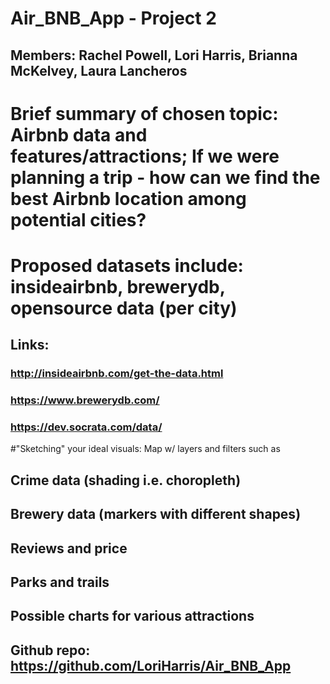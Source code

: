 # Air_BNB_App - Project 2
## Members: Rachel Powell, Lori Harris, Brianna McKelvey, Laura Lancheros

# Brief summary of chosen topic: Airbnb data and features/attractions; If we were planning a trip - how can we find the best Airbnb location among potential cities?
# Proposed datasets include: insideairbnb, brewerydb, opensource data (per city)
## Links: 
### http://insideairbnb.com/get-the-data.html
### https://www.brewerydb.com/
### https://dev.socrata.com/data/ 

#"Sketching" your ideal visuals: Map w/ layers and filters such as
## Crime data (shading i.e. choropleth)
## Brewery data (markers with different shapes)
## Reviews and price
## Parks and trails
## Possible charts for various attractions

## Github repo: https://github.com/LoriHarris/Air_BNB_App